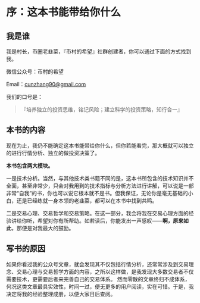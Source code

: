 # 序：这本书能带给你什么

## 我是谁

我是村长，币圈老韭菜，『币村的希望』社群创建者，你可以通过下面的方式找到我。

微信公众号：币村的希望

Email：cunzhang90@gmail.com

我们的口号是：

> 『培养独立的投资思维，铭记风险；建立科学的投资策略，知行合一』

## 本书的内容

现在为止，我仍不能确定这本书能带给你什么，但你若能看完，那大概就可以独立的进行行情分析、独立的做投资决策了。

**本书包含两大模块。**

一是技术分析。当然，与其他技术类书籍不同的是，这本书所包含的技术知识并不全面，甚至非常少，只会对我用到的技术指标与分析方法进行讲解，可以说是一部非常“自我”的书，你也可以说它根本就不是书。但我保证，无论你是毫无基础的小白，还是已经练就一身本领的老韭菜，都可以在本书中找到共鸣。

二是交易心理、交易哲学和交易策略。在这一部分，我会将我在交易心理方面的经验讲给你听，希望对你有所帮助。如若读后，你能发出一声感叹——**啊，原来如此**，那便是对我最大的鼓励。

## 写书的原因

如果你看过我的公众号文章，就会发现其不仅包括行情分析，还常常涉及到交易理念、交易心理与交易哲学方面的内容，之所以这样做，是我发现大多数交易者不仅需要技术，更需要后者来完善自己的交易体系。 然而零散的文章终归不成体系，何况这类文章最具实效性，时间一过，便无更多的用户阅读，实在可惜。于是，我决定将我的经验整理成册，以便大家日后查阅。

